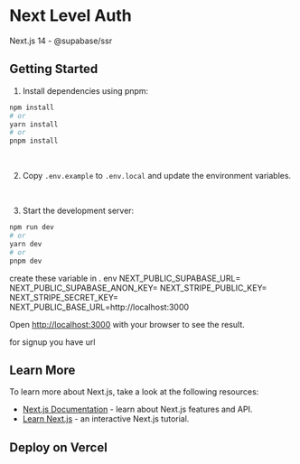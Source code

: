 # Next Level Auth

Next.js 14 - @supabase/ssr



## Getting Started

1. Install dependencies using pnpm:

```bash
npm install
# or
yarn install
# or
pnpm install
```

<br />

2. Copy `.env.example` to `.env.local` and update the environment variables.

<br />

3. Start the development server:

```bash
npm run dev
# or
yarn dev
# or
pnpm dev
```
create these variable in . env
NEXT_PUBLIC_SUPABASE_URL=
NEXT_PUBLIC_SUPABASE_ANON_KEY=
NEXT_STRIPE_PUBLIC_KEY=
NEXT_STRIPE_SECRET_KEY=
NEXT_PUBLIC_BASE_URL=http://localhost:3000
<br />

Open [http://localhost:3000](http://localhost:3000) with your browser to see the result.

for signup you have url 

## Learn More

To learn more about Next.js, take a look at the following resources:

- [Next.js Documentation](https://nextjs.org/docs) - learn about Next.js features and API.
- [Learn Next.js](https://nextjs.org/learn) - an interactive Next.js tutorial.

## Deploy on Vercel
